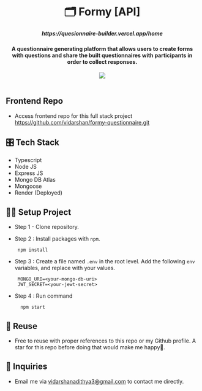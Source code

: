 <h1 align="center">🗂️ Formy [API]</h1>

<h5 align="center">
  https://quesionnaire-builder.vercel.app/home
</h5>

<h4 align="center">
A questionnaire generating platform that allows users to create forms with questions and share the built questionnaires with participants in order to collect responses.
</h4>

<div align="center">
<img src="https://github.com/vidarshan/formy-questionnaire/assets/48169745/5226e47b-8e64-4bdb-8fcd-40e37f64e907" />
</div>

<br/>

## Frontend Repo
- Access frontend repo for this full stack project
  https://github.com/vidarshan/formy-questionnaire.git

## 🎛️ Tech Stack

- Typescript
- Node JS
- Express JS
- Mongo DB Atlas
- Mongoose
- Render (Deployed)

## 👷‍♂️ Setup Project

- Step 1 - Clone repository.
- Step 2 : Install packages with `npm`.

       npm install


- Step 3 : Create a file named `.env` in the root level. Add the following `env` variables, and replace with your values.

       MONGO_URI=<your-mongo-db-uri>
       JWT_SECRET=<your-jewt-secret>



- Step 4 : Run command

        npm start


## 🔄 Reuse

- Free to reuse with proper references to this repo or my Github profile. A star for this repo before doing that would make me happy🙂.

## 💬 Inquiries

- Email me via vidarshanadithya3@gmail.com to contact me directly.
